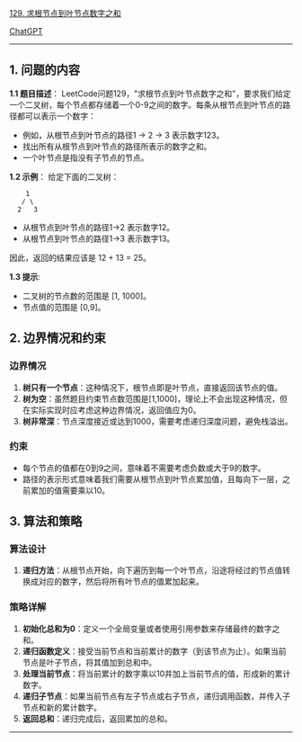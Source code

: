 [129. 求根节点到叶节点数字之和](https://leetcode.cn/problems/sum-root-to-leaf-numbers)

[ChatGPT](https://chat.openai.com/g/g-GsMNEr76r-c-master)

---

## 1. 问题的内容
**1.1 题目描述**：
LeetCode问题129，"求根节点到叶节点数字之和"，要求我们给定一个二叉树，每个节点都存储着一个0-9之间的数字。每条从根节点到叶节点的路径都可以表示一个数字：

- 例如，从根节点到叶节点的路径1 -> 2 -> 3 表示数字123。
- 找出所有从根节点到叶节点的路径所表示的数字之和。
- 一个叶节点是指没有子节点的节点。

**1.2 示例**：
给定下面的二叉树：

```
    1
   / \
  2   3
```

- 从根节点到叶节点的路径1->2 表示数字12。
- 从根节点到叶节点的路径1->3 表示数字13。

因此，返回的结果应该是 12 + 13 = 25。

**1.3 提示**:
- 二叉树的节点数的范围是 [1, 1000]。
- 节点值的范围是 [0,9]。

## 2. 边界情况和约束
### 边界情况

1. **树只有一个节点**：这种情况下，根节点即是叶节点，直接返回该节点的值。
2. **树为空**：虽然题目约束节点数范围是[1,1000]，理论上不会出现这种情况，但在实际实现时应考虑这种边界情况，返回值应为0。
3. **树非常深**：节点深度接近或达到1000，需要考虑递归深度问题，避免栈溢出。

### 约束

- 每个节点的值都在0到9之间，意味着不需要考虑负数或大于9的数字。
- 路径的表示形式意味着我们需要从根节点到叶节点累加值，且每向下一层，之前累加的值需要乘以10。


## 3. 算法和策略
### 算法设计

1. **递归方法**：从根节点开始，向下遍历到每一个叶节点，沿途将经过的节点值转换成对应的数字，然后将所有叶节点的值累加起来。

### 策略详解

1. **初始化总和为0**：定义一个全局变量或者使用引用参数来存储最终的数字之和。
2. **递归函数定义**：接受当前节点和当前累计的数字（到该节点为止）。如果当前节点是叶子节点，将其值加到总和中。
3. **处理当前节点**：将当前累计的数字乘以10并加上当前节点的值，形成新的累计数字。
4. **递归子节点**：如果当前节点有左子节点或右子节点，递归调用函数，并传入子节点和新的累计数字。
5. **返回总和**：递归完成后，返回累加的总和。

---